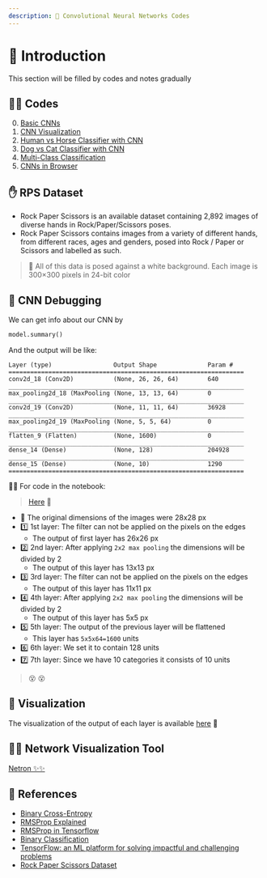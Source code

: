 ```yaml
---
description: 🔦 Convolutional Neural Networks Codes 
---
```


# 🌱 Introduction
This section will be filled by codes and notes gradually

## 👩‍💻 Codes
0. [Basic CNNs](./0-CNN.ipynb)
1. [CNN Visualization](./1-CNNVisualization.ipynb)
2. [Human vs Horse Classifier with CNN](./2-HorseHumanClassifier.ipynb)
3. [Dog vs Cat Classifier with CNN](./3-DogCatClassifier.ipynb) 
4. [Multi-Class Classification](./4-MultiClassRPS.ipynb)
5. [CNNs in Browser](./5-CNNsInBrowser.html)

## ✋ RPS Dataset
- Rock Paper Scissors is an available dataset containing 2,892 images of diverse hands in Rock/Paper/Scissors poses.
- Rock Paper Scissors contains images from a variety of different hands, from different races, ages and genders, posed into Rock / Paper or Scissors and labelled as such.

> 🔎 All of this data is posed against a white background. Each image is 300×300 pixels in 24-bit color

## 🐛 CNN Debugging

We can get info about our CNN by 
```python
model.summary()
``` 

And the output will be like:
``` 
Layer (type)                 Output Shape              Param #   
=================================================================
conv2d_18 (Conv2D)           (None, 26, 26, 64)        640       
_________________________________________________________________
max_pooling2d_18 (MaxPooling (None, 13, 13, 64)        0         
_________________________________________________________________
conv2d_19 (Conv2D)           (None, 11, 11, 64)        36928     
_________________________________________________________________
max_pooling2d_19 (MaxPooling (None, 5, 5, 64)          0         
_________________________________________________________________
flatten_9 (Flatten)          (None, 1600)              0         
_________________________________________________________________
dense_14 (Dense)             (None, 128)               204928    
_________________________________________________________________
dense_15 (Dense)             (None, 10)                1290      
=================================================================
``` 

👩‍💻 For code in the notebook:
> [Here](./0-CNN.ipynb) 🐾

* 🔎 The original dimensions of the images were 28x28 px
* 1️⃣ 1st layer: The filter can not be applied on the pixels on the edges 
  * The output of first layer has 26x26 px
* 2️⃣ 2nd layer: After applying `2x2 max pooling` the dimensions will be divided by 2
  * The output of this layer has 13x13 px
* 3️⃣ 3rd layer: The filter can not be applied on the pixels on the edges 
  * The output of this layer has 11x11 px
* 4️⃣ 4th layer: After applying `2x2 max pooling` the dimensions will be divided by 2
  * The output of this layer has 5x5 px
* 5️⃣ 5th layer: The output of the previous layer will be flattened
  * This layer has `5x5x64=1600` units
* 6️⃣ 6th layer: We set it to contain 128 units
* 7️⃣ 7th layer: Since we have 10 categories it consists of 10 units

> 😵 😵

## 👀 Visualization
The visualization of the output of each layer is available [here](./1-CNNVisualization.ipynb) 🔎

## 👷‍♀️ Network Visualization Tool
[Netron ✨✨](https://github.com/lutzroeder/netron)

## 🧐 References
* [Binary Cross-Entropy](https://gombru.github.io/2018/05/23/cross_entropy_loss/)
* [RMSProp Explained](http://www.cs.toronto.edu/~tijmen/csc321/slides/lecture_slides_lec6.pdf)
* [RMSProp in Tensorflow](https://www.tensorflow.org/api_docs/python/tf/train/RMSPropOptimizer)
* [Binary Classification](https://www.youtube.com/watch?v=eqEc66RFY0I&t=6s)
* [TensorFlow: an ML platform for solving impactful and challenging problems](https://www.youtube.com/watch?v=NlpS-DhayQA)
* [Rock Paper Scissors Dataset](http://www.laurencemoroney.com/rock-paper-scissors-dataset/)

